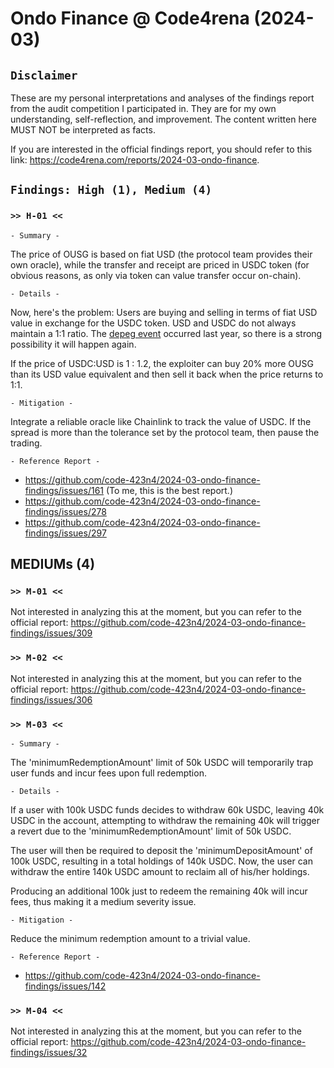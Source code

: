 # Ondo Finance @ Code4rena (2024-03)

## `Disclaimer` 

These are my personal interpretations and analyses of the findings report from the audit competition I participated in. They are for my own understanding, self-reflection, and improvement. The content written here MUST NOT be interpreted as facts.

If you are interested in the official findings report, you should refer to this link: https://code4rena.com/reports/2024-03-ondo-finance.

## `Findings: High (1), Medium (4)`
### `>> H-01 <<`
`- Summary -`

The price of OUSG is based on fiat USD (the protocol team provides their own oracle), while the transfer and receipt are priced in USDC token (for obvious reasons, as only via token can value transfer occur on-chain).

`- Details -`

Now, here's the problem: Users are buying and selling in terms of fiat USD value in exchange for the USDC token. USD and USDC do not always maintain a 1:1 ratio. The [depeg event](https://www.coindesk.com/consensus-magazine/2023/04/02/usdcs-depeg-laid-bare-the-risks-traditional-finance-poses-to-stablecoins/) occurred last year, so there is a strong possibility it will happen again.

If the price of USDC:USD is 1 : 1.2, the exploiter can buy 20% more OUSG than its USD value equivalent and then sell it back when the price returns to 1:1.

`- Mitigation -`

Integrate a reliable oracle like Chainlink to track the value of USDC. If the spread is more than the tolerance set by the protocol team, then pause the trading.

`- Reference Report -`
- https://github.com/code-423n4/2024-03-ondo-finance-findings/issues/161 (To me, this is the best report.)
- https://github.com/code-423n4/2024-03-ondo-finance-findings/issues/278
- https://github.com/code-423n4/2024-03-ondo-finance-findings/issues/297

## MEDIUMs (4)
### `>> M-01 <<` 

Not interested in analyzing this at the moment, but you can refer to the official report: https://github.com/code-423n4/2024-03-ondo-finance-findings/issues/309

### `>> M-02 <<`

Not interested in analyzing this at the moment, but you can refer to the official report: https://github.com/code-423n4/2024-03-ondo-finance-findings/issues/306

### `>> M-03 <<`
`- Summary -`

The 'minimumRedemptionAmount' limit of 50k USDC will temporarily trap user funds and incur fees upon full redemption.

`- Details -`

If a user with 100k USDC funds decides to withdraw 60k USDC, leaving 40k USDC in the account, attempting to withdraw the remaining 40k will trigger a revert due to the 'minimumRedemptionAmount' limit of 50k USDC.

The user will then be required to deposit the 'minimumDepositAmount' of 100k USDC, resulting in a total holdings of 140k USDC. Now, the user can withdraw the entire 140k USDC amount to reclaim all of his/her holdings.

Producing an additional 100k just to redeem the remaining 40k will incur fees, thus making it a medium severity issue.

`- Mitigation -`

Reduce the minimum redemption amount to a trivial value.

`- Reference Report -`
- https://github.com/code-423n4/2024-03-ondo-finance-findings/issues/142

### `>> M-04 <<`
Not interested in analyzing this at the moment, but you can refer to the official report: https://github.com/code-423n4/2024-03-ondo-finance-findings/issues/32
